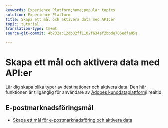 ```yaml
---
keywords: Experience Platform;home;popular topics
solution: Experience Platform
title: Skapa ett mål och aktivera data med API:er
topic: tutorial
translation-type: tm+mt
source-git-commit: 4b232ac12db32ff1102f634af2bbde706edfa05a

---
```



# Skapa ett mål och aktivera data med API:er

Lär dig skapa olika typer av destinationer och aktivera data. Den här funktionen är tillgänglig för användare av [Adobes kunddataplattform](https://docs.adobe.com/content/help/en/experience-platform/rtcdp/overview.html)i realtid.

## E-postmarknadsföringsmål

* [Skapa ett mål för e-postmarknadsföring och aktivera data](email-marketing-api.md)